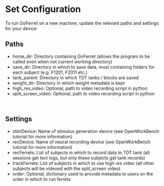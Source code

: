 # Set Configuration

To run GoFerret on a new machine, update the relevant paths and settings for your device

## Paths
* home_dir: Directory containing GoFerret (allows the program to be called even when not current working directory)
* save_dir: Directory in which to save data, must containing folders for each subject (e.g. F1201, F2011 etc.)
* tank_parent: Directory in which TDT tanks / blocks are saved
* weight_dir: Directory in which weight metadata is kept
* high_res_video: Optional, path to video recording script in python
* split_screen_video: Optional, path to video recording script in python

<br>

## Settings
* stimDevice: Name of stimulus generation device (see OpenWorkBench tutorial for more information)
* recDevice: Name of neural recording device (see OpenWorkBench tutorial for more information)
* recFerrets: List of subjects in which to record data to TDT tank (all sessions get text logs, but only these subjects get tank records)
* trackFerrets: List of subjects in which to use high res video (all other subjects will be videoed with the split_screen video)
* order: Optional, dictionary used to provide metadata to users on the order in which to run ferrets
